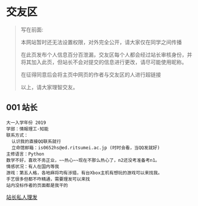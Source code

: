 # 交友区

>写在前面:
>
>本网站暂时还无法设置权限，对外完全公开，请大家仅在同学之间传播
>
>在此页发布个人信息百分百泄漏，交友区每个人都会经过站长审核身份，并将其加入此页，但站长不会对提交的信息进行更改，请尽可能使用昵称。
>
>在征得同意后会将主页中网页的作者与交友区的人进行超链接
>
>以上，请大家理智交友。

## 001 站长
    大一入学年份 2019
    学部：情報理工-知能
    联系方式：
      认识我的直接QQ联系就行
      立命馆邮箱：is0652hs@ed.ritsumei.ac.jp (时时会看，当QQ发就好)
    主修语言：Python
    数学不好，喜欢不务正业，~~热心~~现在不那么热心了，n2还没考准备考n1。
    情感状况：有人在国内等我
    游戏：第五人格，各地麻将均有涉猎，有台Xbox主机有想玩的游戏可以来找我。
    手艺很多但都不咋精通，需要理发可以来找
    站内没标作者的页面都是我干的

[站长私人理发](https://luopzh.github.io/University-R/pages/lifa)
